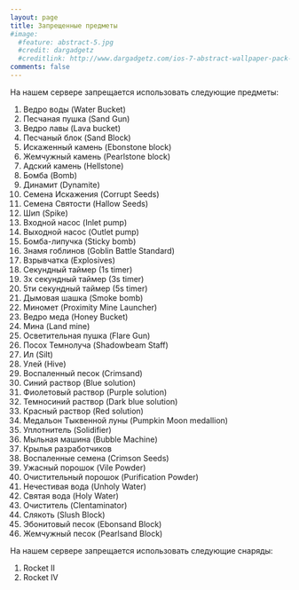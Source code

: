 ```yaml
---
layout: page
title: Запрещенные предметы
#image:
  #feature: abstract-5.jpg
  #credit: dargadgetz
  #creditlink: http://www.dargadgetz.com/ios-7-abstract-wallpaper-pack-for-iphone-5-and-ipod-touch-retina/
comments: false
---
```


На нашем сервере запрещается использовать следующие предметы:

1. Ведро воды (Water Bucket)
2. Песчаная пушка (Sand Gun)
3. Ведро лавы (Lava bucket)
4. Песчаный блок (Sand Block)
5. Искаженный камень (Ebonstone block)
6. Жемчужный камень (Pearlstone block)
7. Адский камень (Hellstone)
8. Бомба (Bomb)
9. Динамит (Dynamite)
10. Семена Искажения (Corrupt Seeds)
11. Семена Святости (Hallow Seeds)
12. Шип (Spike)
13. Входной насос (Inlet pump)
14. Выходной насос (Outlet pump)
15. Бомба-липучка (Sticky bomb)
16. Знамя гоблинов (Goblin Battle Standard)
17. Взрывчатка (Explosives)
18. Секундный таймер (1s timer)
19. 3х секундный таймер (3s timer)
20. 5ти секундный таймер (5s timer)
21. Дымовая шашка (Smoke bomb)
22. Миномет (Proximity Mine Launcher)
23. Ведро меда (Honey Bucket)
24. Мина (Land mine)
25. Осветительная пушка (Flare Gun)
26. Посох Темнолуча (Shadowbeam Staff)
27. Ил (Silt)
28. Улей (Hive)
29. Воспаленный песок (Crimsand)
30. Синий раствор (Blue solution)
31. Фиолетовый раствор (Purple solution)
32. Темносиний раствор (Dark blue solution)
33. Красный раствор (Red solution)
34. Медальон Тыквенной луны (Pumpkin Moon medallion)
35. Уплотнитель (Solidifier)
36. Мыльная машина (Bubble Machine)
37. Крылья разработчиков
38. Воспаленные семена (Crimson Seeds)
39. Ужасный порошок (Vile Powder)
40. Очистительный порошок (Purification Powder)
41. Нечестивая вода (Unholy Water)
42. Святая вода (Holy Water)
43. Очиститель (Clentaminator)
44. Слякоть (Slush Block)
45. Эбонитовый песок (Ebonsand Block)
46. Жемчужный песок (Pearlsand Block)


На нашем сервере запрещается использовать следующие снаряды:

1. Rocket II
2. Rocket IV
